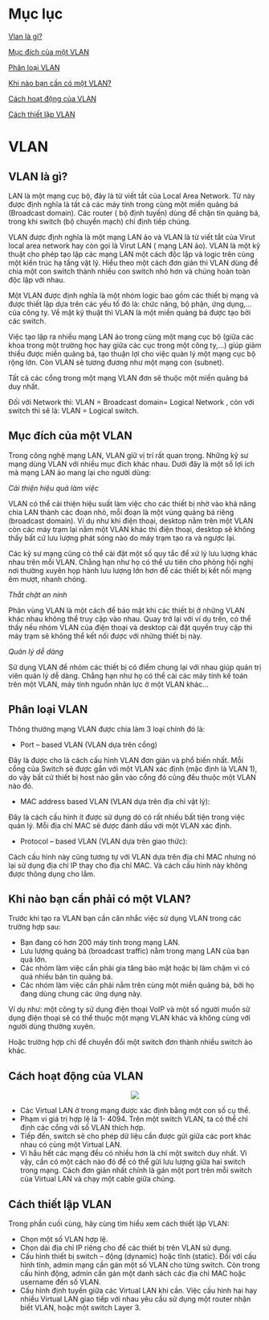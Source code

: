 # Mục lục

[Vlan là gì?](#vlan)

[Mục đích của một VLAN](#mucdich)

[Phân loại VLAN](#phanloai)

[Khi nào bạn cần có một VLAN?](#khinaocanvlan)

[Cách hoạt động của VLAN](#hoatdong)

[Cách thiết lập VLAN](#thietlap)


# VLAN

<a name="vlan"><a/> 
## VLAN là gì?
LAN là một mạng cục bộ, đây là từ viết tắt của Local Area Network. Từ này được định nghĩa là tất cả các máy tính trong cùng một miền quảng bá (Broadcast domain). Các router ( bộ định tuyến) dùng để chặn tin quảng bá, trong khi switch (bộ chuyển mạch) chỉ định tiếp chúng. 

VLAN được định nghĩa là một mạng LAN ảo và VLAN là từ viết tắt của Virut local area network hay còn gọi là Virut LAN ( mạng LAN ảo). VLAN là một kỹ thuật cho phép tạo lập các mạng LAN một cách độc lập và logic trên cùng một kiến trúc hạ tầng vật lý. Hiểu theo một cách đơn giản thì VLAN dùng để chia một con switch thành nhiều con switch nhỏ hơn và chúng hoàn toàn độc lập với nhau.

Một VLAN được định nghĩa là một nhóm logic bao gồm các thiết bị mạng và được thiết lập dựa trên các yếu tố đó là: chức năng, bộ phận, ứng dụng,… của công ty. Về mặt kỹ thuật thì VLAN là một miền quảng bá được tạo bởi các switch. 

Việc tạo lập ra nhiều mạng LAN ảo trong cùng một mạng cục bộ (giữa các khoa trong một trường học hay giữa các cục trong một công ty,…) giúp giảm thiểu được miền quảng bá, tạo thuận lợi cho việc quản lý một mạng cục bộ rộng lớn. Còn VLAN sẽ tương đương như một mạng con (subnet).

Tất cả các cổng trong một mạng VLAN đơn sẽ thuộc một miền quảng bá duy nhất.

Đối với Network thì: VLAN = Broadcast domain= Logical Network , còn với switch thì sẽ là: VLAN = Logical switch.

<a name="mucdich"><a/>
## Mục đích của một VLAN
Trong công nghệ mạng LAN, VLAN giữ vị trí rất quan trọng. Những kỹ sư mạng dùng VLAN với nhiều mục đích khác nhau. Dưới đây là một số lợi ích mà mạng LAN ảo mang lại cho người dùng:

*Cải thiện hiệu quả làm việc*

VLAN có thể cải thiện hiệu suất làm việc cho các thiết bị nhờ vào khả năng chia LAN thành các đoạn nhỏ, mỗi đoạn là một vùng quảng bá riêng (broadcast domain). Ví dụ như khi điện thoại, desktop nằm trên một VLAN còn các máy trạm lại nằm một VLAN khác thì điện thoại, desktop sẽ không thấy bất cứ lưu lượng phát sóng nào do máy trạm tạo ra và ngược lại.

Các kỹ sư mạng cũng có thể cài đặt một số quy tắc để xử lý lưu lượng khác nhau trên mỗi VLAN. Chẳng hạn như họ có thể ưu tiên cho phòng hội nghị nơi thường xuyên họp hành lưu lượng lớn hơn để các thiết bị kết nối mạng êm mượt, nhanh chóng.

*Thắt chặt an ninh*

Phân vùng VLAN là một cách để bảo mật khi các thiết bị ở những VLAN khác nhau không thể truy cập vào nhau. Quay trở lại với ví dụ trên, có thể thấy nếu nhóm VLAN của điện thoại và desktop cài đặt quyền truy cập thì máy trạm sẽ không thể kết nối được với những thiết bị này.

*Quản lý dễ dàng*

Sử dụng VLAN để nhóm các thiết bị có điểm chung lại với nhau giúp quản trị viên quản lý dễ dàng. Chẳng hạn như họ có thể cài các máy tính kế toán trên một VLAN, máy tính nguồn nhân lực ở một VLAN khác…

<a name="phanloai"><a/>
## Phân loại VLAN

Thông thường mạng VLAN được chia làm 3 loại chính đó là:
- Port – based VLAN (VLAN dựa trên cổng)

Đây là được cho là cách cấu hình VLAN đơn giản và phổ biến nhất. Mỗi cổng của Switch sẽ được gắn với một VLAN xác định (mặc định là VLAN 1), do vậy bất cứ thiết bị host nào gắn vào cổng đó cũng đều thuộc một VLAN nào đó.

- MAC address based VLAN (VLAN dựa trên địa chỉ vật lý):

Đây là cách cấu hình ít được sử dụng dó có rất nhiều bất tiện trong việc quản lý. Mỗi địa chỉ MAC sẽ được đánh dấu với một VLAN xác định.

- Protocol – based VLAN (VLAN dựa trên giao thức):

Cách cấu hình này cũng tương tự với VLAN dựa trên địa chỉ MAC nhưng nó lại sử dụng địa chỉ IP thay cho địa chỉ MAC. Và cách cấu hình này không được thông dụng cho lắm.

<a name="khinaocanvlan"><a/>
## Khi nào bạn cần phải có một VLAN?
Trước khi tạo ra VLAN bạn cần cân nhắc việc sử dụng VLAN trong các trường hợp sau:
- Bạn đang có hơn 200 máy tính trong mạng LAN.
- Lưu lượng quảng bá (broadcast traffic) nằm trong mạng LAN của bạn quá lớn.
- Các nhóm làm việc cần phải gia tăng bảo mật hoặc bị làm chậm vì có quá nhiều bản tin quảng bá.
- Các nhóm làm việc cần phải nằm trên cùng một miền quảng bá, bởi họ đang dùng chung các ứng dụng này.

Ví dụ như: một công ty sử dụng điện thoại VoIP và một số người muốn sử dụng điện thoại sẽ có thể thuộc một mạng VLAN khác và  không cùng với người dùng thường xuyên.

Hoặc trường hợp chỉ để chuyển đổi một switch đơn thành nhiều switch ảo khác.

<a name="hoatdong"><a/>
## Cách hoạt động của VLAN

<p align = "center">
  <img src="https://user-images.githubusercontent.com/111716161/186308512-4704a942-78b9-49cd-b6a3-3cb5ef89246a.png"/>
 </p>
 
- Các Virtual LAN ở trong mạng được xác định bằng một con số cụ thể.
- Phạm vi giá trị hợp lệ là 1- 4094. Trên một switch VLAN, ta có thể chỉ định các cổng với số VLAN thích hợp.
- Tiếp đến, switch sẽ cho phép dữ liệu cần được gửi giữa các port khác nhau có cùng một Virtual LAN.
- Vì hầu hết các mạng đều có nhiều hơn là chỉ một switch duy nhất. Vì vậy, cần có một cách nào đó để có thể gửi lưu lượng giữa hai switch trong mạng. Cách đơn giản nhất chính là gán một port trên mỗi switch của Virtual LAN và chạy một cable giữa chúng.

<a name="thietlap"><a/>
## Cách thiết lập VLAN
Trong phần cuối cùng, hãy cùng tìm hiểu xem cách thiết lập VLAN:

- Chọn một số VLAN hợp lệ.
- Chọn dải địa chỉ IP riêng cho để các thiết bị trên VLAN sử dụng.
- Cấu hình thiết bị switch – động (dynamic) hoặc tĩnh (static). Đối với cấu hình tĩnh, admin mạng cần gán một số VLAN cho từng switch. Còn trong cấu hình động, admin cần gán một danh sách các địa chỉ MAC hoặc username đến số VLAN.
- Cấu hình định tuyến giữa các Virtual LAN khi cần. Việc cấu hình hai hay nhiều Virtual LAN giao tiếp với nhau yêu cầu sử dụng một router nhận biết VLAN, hoặc một switch Layer 3.
